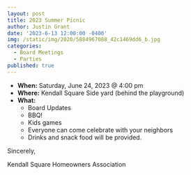 ```yaml
---
layout: post
title: 2023 Summer Picnic
author: Justin Grant
date: '2023-6-13 12:00:00 -0400'
img: /static/img/2020/5884967088_42c1469dd6_b.jpg
categories:
  - Board Meetings
  - Parties
published: true
---
```


* **When:** Saturday, June 24, 2023 @ 4:00 pm
* **Where:** Kendall Square Side yard (behind the playground)
* **What:** 
    * Board Updates
    * BBQ!
    * Kids games
    * Everyone can come celebrate with your neighbors
    * Drinks and snack food will be provided.

Sincerely, 

Kendall Square Homeowners Association
